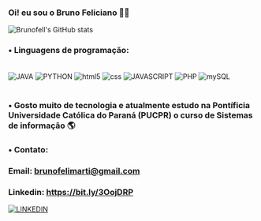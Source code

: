 ### Oi! eu sou o Bruno Feliciano 👨‍💻



![Brunofell's GitHub stats](https://github-readme-stats.vercel.app/api?username=Brunofell&show_icons=true&theme=merko)


### • Linguagens de programação: 

<div style="display: inline_block"><br/>

<img align="center" alt="JAVA" src="https://img.shields.io/badge/Java-ED8B00?style=for-the-badge&logo=openjdk&logoColor=white"/>
<img align="center" alt="PYTHON" src="https://img.shields.io/badge/Python-3776AB?style=for-the-badge&logo=python&logoColor=white"/>
<img align="center" alt="html5" src="https://img.shields.io/badge/HTML5-E34F26?style=for-the-badge&logo=html5&logoColor=white"/>
<img align="center" alt="css" src="https://img.shields.io/badge/CSS3-1572B6?style=for-the-badge&logo=css3&logoColor=white"/>
<img align="center" alt="JAVASCRIPT" src="https://img.shields.io/badge/JavaScript-F7DF1E?style=for-the-badge&logo=javascript&logoColor=black"/>
<img align="center" alt="PHP" src="https://img.shields.io/badge/PHP-777BB4?style=for-the-badge&logo=php&logoColor=white"/>
<img align="center" alt="mySQL" src="https://img.shields.io/badge/MySQL-00000F?style=for-the-badge&logo=mysql&logoColor=white"/>


</div><br/>

### • Gosto muito de tecnologia e atualmente estudo na Pontíficia Universidade Católica do Paraná (PUCPR) o curso de Sistemas de informação 🌎 

### • Contato: 
### Email: brunofelimarti@gmail.com
### Linkedin: https://bit.ly/3OojDRP
[![LINKEDIN](https://img.shields.io/badge/LinkedIn-0077B5?style=for-the-badge&logo=linkedin&logoColor=white)](www.linkedin.com/in/bruno-feliciano-martins-863137239)

